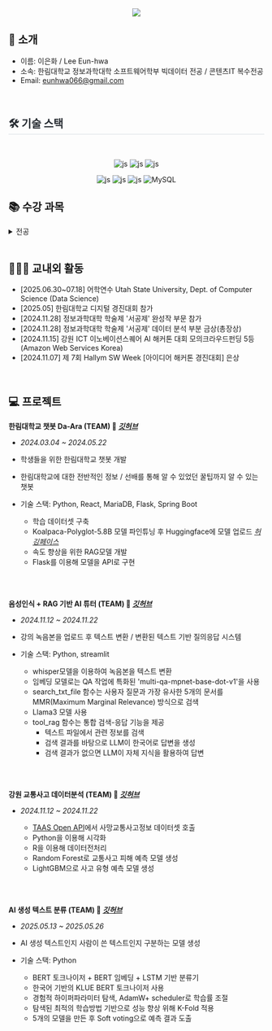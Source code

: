 <div align= "center">
<img src="https://capsule-render.vercel.app/api?type=waving&color=timeGradient&height=180&text=%20EUN-HWA's%20GitHub%20&animation=fadeIn&fontColor=000000&fontSize=60" />
</div>

##   🙌 소개
- 이름: 이은화 / Lee Eun-hwa
- 소속: 한림대학교 정보과학대학 소프트웨어학부 빅데이터 전공 /  콘텐츠IT 복수전공
- Email: eunhwa066@gmail.com

<br>



<div style="text-align: left;">
    <h2 style="border-bottom: 1px solid #d8dee4; color: #282d33;"> 🛠️ 기술 스택 </h2> <br> 
    <div align="center">

![js](https://img.shields.io/badge/Python-3776AB?style=for-the-badge&logo=python&logoColor=white?style=for-the-badge&logo=JavaScript&logoColor=white) 
![js](https://img.shields.io/badge/R-276DC3?style=for-the-badge&logo=r&logoColor=white?style=for-the-badge&logo=JavaScript&logoColor=white)
![js](https://img.shields.io/badge/Java-ED8B00?style=for-the-badge&logo=openjdk&logoColor=white?style=for-the-badge&logo=JavaScript&logoColor=white)

![js](https://img.shields.io/badge/HTML-239120?style=for-the-badge&logo=html5&logoColor=white?style=for-the-badge&logo=JavaScript&logoColor=white)
![js](https://img.shields.io/badge/JavaScript-F7DF1E?style=for-the-badge&logo=JavaScript&logoColor=white?style=for-the-badge&logo=JavaScript&logoColor=white)
![js](https://img.shields.io/badge/CSS-239120?&style=for-the-badge&logo=css3&logoColor=white?style=for-the-badge&logo=JavaScript&logoColor=white)
![MySQL](https://img.shields.io/badge/MySQL-4479A1?style=for-the-badge&logo=mysql&logoColor=white)


</div>

    

## 📚 수강 과목
<details><summary>전공
</summary>


- 데이터베이스시스템
- 통신네트워크시스템
- 인공지능생체시스템개론
- 데이터사이언스기초
- 텍스트정보처리
- 소프트웨어특강II
- 소프트웨어특강I
- 소프트웨어공학
- 모바일프로그래밍
- 소프트웨어캡스톤디자인
- 파이썬과학프로그래밍기초
- 영상처리프로그래밍
- 머신러닝
- 컴퓨터구조
- 웹프로그래밍
- C프로그래밍
- 선형대수
- 이산구조론
- 자바프로그래밍II
- 자바프로그래밍I

</details>

<br>

## 👩🏻‍🎓 교내외 활동
- [2025.06.30~07.18] 어학연수 Utah State University, Dept. of Computer Science (Data Science)
- [2025.05] 한림대학교 디지털 경진대회 참가
- [2024.11.28] 정보과학대학 학술제 '서공제' 완성작 부문 참가
- [2024.11.28] 정보과학대학 학술제 '서공제' 데이터 분석 부분 금상(총장상)
- [2024.11.15] 강원 ICT 이노베이션스퀘어 AI 해커톤 대회 모의크라우드펀딩 5등(Amazon Web Services Korea)
- [2024.11.07] 제 7회 Hallym SW Week [아이디어 해커톤 경진대회] 은상

<br>

## 💻 프로젝트

**한림대학교 챗봇 Da-Ara (TEAM) 🔎 _[깃허브](https://github.com/LeeEunHwaa/Hallym_Chat-bot)_**
- *2024.03.04 ~ 2024.05.22*

- 학생들을 위한 한림대학교 챗봇 개발

- 한림대학교에 대한 전반적인 정보 / 선배를 통해 알 수 있었던 꿀팁까지 알 수 있는 챗봇 

- 기술 스택: Python, React, MariaDB, Flask, Spring Boot

  - 학습 데이터셋 구축
  - Koalpaca-Polyglot-5.8B 모델 파인튜닝 후 Huggingface에 모델 업로드 _[허깅페이스](https://huggingface.co/EUNHWA11/koalpaca_step_8000_hallym_DaAra)_
  - 속도 향상을 위한 RAG모델 개발
  - Flask를 이용해 모델을 API로 구현


</br>
<br>

**음성인식 + RAG 기반 AI 튜터 (TEAM) 🔎 _[깃허브](https://github.com/LeeEunHwaa/Lecture_Tutor)_**
- *2024.11.12 ~ 2024.11.22*

- 강의 녹음본을 업로드 후 텍스트 변환 / 변환된 텍스트 기반 질의응답 시스템

- 기술 스택: Python, streamlit

  - whisper모델을 이용하여 녹음본을 텍스트 변환
  - 임베딩 모델로는 QA 작업에 특화된 'multi-qa-mpnet-base-dot-v1'을 사용
  - search_txt_file 함수는 사용자 질문과 가장 유사한 5개의 문서를 MMR(Maximum Marginal Relevance) 방식으로 검색
  - Llama3 모델 사용
  - tool_rag 함수는 통합 검색-응답 기능을 제공
      - 텍스트 파일에서 관련 정보를 검색
      - 검색 결과를 바탕으로 LLM이 한국어로 답변을 생성
      - 검색 결과가 없으면 LLM이 자체 지식을 활용하여 답변


</br>
<br>

**강원 교통사고 데이터분석 (TEAM) 🔎 _[깃허브](https://github.com/LeeEunHwaa/Traffic_Accident_Data_Analysis)_**

- *2024.11.12 ~ 2024.11.22*

    - [TAAS Open API](https://opendata.koroad.or.kr/)에서 사망교통사고정보 데이터셋 호출
    - Python을 이용해 시각화
    - R을 이용해 데이터전처리
    - Random Forest로 교통사고 피해 예측 모델 생성
    - LightGBM으로 사고 유형 예측 모델 생성
<br>

<br>

**AI 생성 텍스트 분류 (TEAM) 🔎 _[깃허브](https://github.com/LeeEunHwaa/AI-Text-Classifier)_**
- *2025.05.13 ~ 2025.05.26*

- AI 생성 텍스트인지 사람이 쓴 텍스트인지 구분하는 모델 생성

- 기술 스택: Python
    -  BERT 토크나이저 + BERT 임베딩 + LSTM 기반 분류기
    - 한국어 기반의 KLUE BERT 토크나이저 사용
    - 경험적 하이퍼파라미터 탐색,  AdamW+ scheduler로 학습률 조절
    - 탐색된 최적의 학습방법 기반으로 성능 향상 위해 K-Fold 적용
    - 5개의 모델을 만든 후 Soft voting으로 예측 결과 도출


</br>









